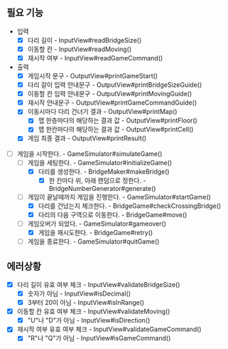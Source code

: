 ## 필요 기능
- 입력
  - [x] 다리 길이 - InputView#readBridgeSize()
  - [x] 이동할 칸 - InputView#readMoving()
  - [x] 재시작 여부 - InputView#readGameCommand()

- 출력
  - [x] 게임시작 문구 - OutputView#printGameStart()
  - [x] 다리 갈이 입력 안내문구 - OutputView#printBridgeSizeGuide()
  - [x] 이동할 칸 입력 안내문구 - OutputView#printMovingGuide()
  - [x] 재시작 안내문구 - OutputView#printGameCommandGuide()
  - [x] 이동시마다 다리 건너기 결과 - OutputView#printMap()
    - [x] 맵 한층마다의 해당하는 결과 값 - OutputView#printFloor()
    - [x] 맵 한칸마다의 해당하는 결과 값 - OutputView#printCell()
  - [x] 게임 최종 결과 - OutputView#printResult()
  
- [ ] 게임을 시작한다. - GameSimulator#simulateGame()
  - [ ] 게임을 세팅한다. - GameSimulator#initializeGame()
    - [x] 다리를 생성한다. - BridgeMaker#makeBridge()
      - [x] 한 칸마다 위, 아래 랜덤으로 정한다. - BridgeNumberGenerator#generate()
  - [ ] 게임이 끝날때까지 게임을 진행한다. - GameSimulator#startGame()
    - [x] 다리를 건넜는지 체크한다. - BridgeGame#checkCrossingBridge()
    - [x] 다리의 다음 구역으로 이동한다. - BridgeGame#move()
  - [ ] 게임오버가 되었다. - GameSimulator#gameover()
    - [x] 게임을 재시도한다. - BridgeGame#retry()
  - [ ] 게임을 종료한다. - GameSimulator#quitGame()
    
## 에러상황
- [x] 다리 길이 유효 여부 체크 - InputView#validateBridgeSize()
  - [x] 숫자가 아님 - InputView#isDecimal()
  - [x] 3부터 20이 아님 - InputView#isInRange()
- [x] 이동할 칸 유효 여부 체크 - InputView#validateMoving()
  - [x] "U"나 "D"가 아님 - InputView#isDirection()
- [x] 재시작 여부 유효 여부 체크 - InputView#validateGameCommand()
  - [x] "R"나 "Q"가 아님 - InputView#isGameCommand()